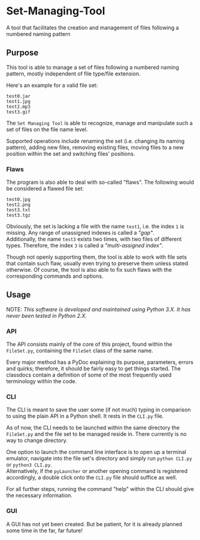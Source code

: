 # Set-Managing-Tool
A tool that facilitates the creation and management of files following a numbered naming pattern

## Purpose
This tool is able to manage a set of files following a numbered naming pattern, mostly independent of file type/file extension.

Here's an example for a valid file set:
    
    test0.jar
    test1.jpg
    test2.mp3
    test3.gif

The `Set Managing Tool` is able to recognize, manage and manipulate such a set of files on the file name level.

Supported operations include renaming the set (i.e. changing its naming pattern), adding new files, removing existing files, moving files to a new position within the set and switching files' positions.  

### Flaws

The program is also able to deal with so-called "flaws". The following would be considered a flawed file set:

    test0.jpg
    test2.png
    test3.txt
    test3.tgz

Obviously, the set is lacking a file with the name `test1`, i.e. the index `1` is missing. Any range of unassigned indexes is called a *"gap"*.  
Additionally, the name `test3` exists two times, with two files of different types. Therefore, the index `3` is called a *"multi-assigned index"*.

Though not openly supporting them, the tool is able to work with file sets that contain such flaw, usually even trying to preserve them unless stated otherwise. Of course, the tool is also able to fix such flaws with the corresponding commands and options.

## Usage

NOTE: *This software is developed and maintained using Python 3.X. It has never been tested in Python 2.X.*

### API
The API consists mainly of the core of this project, found within the `FileSet.py`, containing the `FileSet` class of the same name.

Every major method has a PyDoc explaining its purpose, parameters, errors and quirks; therefore, it should be fairly easy to get things started. The classdocs contain a definition of some of the most frequently used terminology within the code.

### CLI
The CLI is meant to save the user some (if not much) typing in comparison to using the plain API in a Python shell. It rests in the `CLI.py` file.

As of now, the CLI needs to be launched within the same directory the `FileSet.py` and the file set to be managed reside in. There currently is no way to change directory.

One option to launch the command line interface is to open up a terminal emulator, navigate into the file set's directory and simply run `python CLI.py` or `python3 CLI.py`.  
Alternatively, if the `pyLauncher` or another opening command is registered accordingly, a double click onto the `CLI.py` file should suffice as well. 

For all further steps, running the command "help" within the CLI should give the necessary information.

### GUI
A GUI has not yet been created. But be patient, for it is already planned some time in the far, far future! 